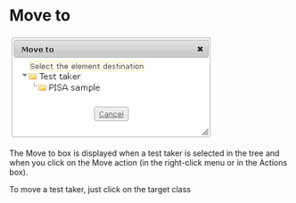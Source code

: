 <!--
parent:
    title: Manage_Test_Takers
author:
    - 'Jérôme Bogaerts'
created_at: '2012-04-12 18:12:26'
updated_at: '2013-03-13 13:42:38'
tags:
    - 'Manage Test Takers'
-->

Move to
=======

![](../resources/testtakers-move.png)

The Move to box is displayed when a test taker is selected in the tree and when you click on the Move action (in the right-click menu or in the Actions box).

To move a test taker, just click on the target class

